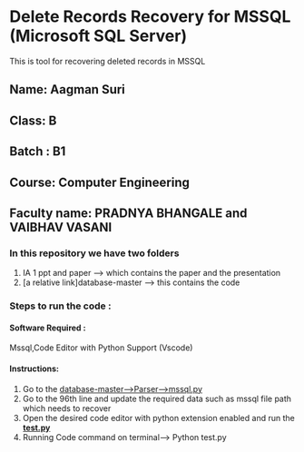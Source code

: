 # Delete Records Recovery for MSSQL (Microsoft SQL Server)
This is tool for recovering deleted records in MSSQL

## Name: Aagman Suri
## Class: B
## Batch : B1
## Course: Computer Engineering
## Faculty name: PRADNYA BHANGALE and VAIBHAV VASANI

### In this repository we have two folders 
1) IA 1 ppt and paper --> which contains the paper and the presentation 
2) [a relative link]database-master --> this contains the code 
### Steps to run the code :
#### Software Required :
 Mssql,Code Editor with Python Support (Vscode)
#### Instructions:
1) Go to the [database-master-->Parser-->mssql.py ](/Parser/mssql.py)
3) Go to the 96th line and update the required data such as mssql file path which needs to recover 
4) Open the desired code editor with python extension enabled and run the [**test.py** ](/database-master/test.py)
5) Running Code command on terminal--> Python test.py
